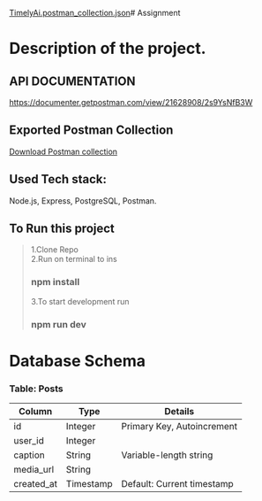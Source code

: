 [TimelyAi.postman_collection.json](https://github.com/MohdAqib8267/TimelyAi-Assgn/files/13937041/TimelyAi.postman_collection.json)# Assignment

# Description of the project.

## API DOCUMENTATION
https://documenter.getpostman.com/view/21628908/2s9YsNfB3W

## Exported Postman Collection
[Download Postman collection](https://drive.google.com/file/d/1nz9UEd_IPiMLHozAPB2VeO3k-ZJ57FSZ/view?usp=sharing)



## Used Tech stack:
Node.js, Express, PostgreSQL, Postman.

## To Run this project
> 1.Clone Repo <br/>
> 2.Run on terminal to ins
> ### npm install 
> 3.To start development run
> ### npm run dev
>
# Database Schema
### Table: Posts
| Column      | Type       | Details                        |
|-------------|------------|--------------------------------|
| id          | Integer    | Primary Key, Autoincrement     |
| user_id     | Integer    |                                |
| caption     | String     | Variable-length string         |
| media_url   | String     |                                |
| created_at  | Timestamp  | Default: Current timestamp     |
